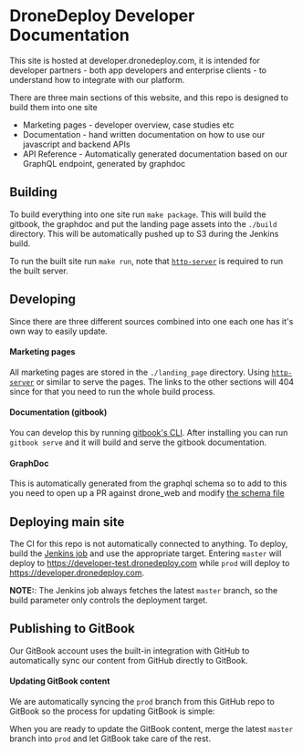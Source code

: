 # DroneDeploy Developer Documentation

This site is hosted at developer.dronedeploy.com, it is intended for developer partners - both app developers and enterprise clients - to understand how to integrate with our platform.

There are three main sections of this website, and this repo is designed to build them into one site
 - Marketing pages - developer overview, case studies etc
 - Documentation - hand written documentation on how to use our javascript and backend APIs
 - API Reference - Automatically generated documentation based on our GraphQL endpoint, generated by graphdoc

## Building
To build everything into one site run `make package`. This will build the gitbook, the graphdoc and put the landing page assets into the `./build` directory. This will be automatically pushed up to S3 during the Jenkins build.

To run the built site run `make run`, note that [`http-server`](https://github.com/indexzero/http-server) is required to run the built server.

## Developing
Since there are three different sources combined into one each one has it's own way to easily update.

#### Marketing pages
All marketing pages are stored in the `./landing_page` directory. Using [`http-server`](https://github.com/indexzero/http-server) or similar to serve the pages. The links to the other sections will 404 since for that you need to run the whole build process.

#### Documentation (gitbook)
You can develop this by running [gitbook's CLI](https://www.npmjs.com/package/gitbook-cli). After installing you can run `gitbook serve` and it will build and serve the gitbook documentation.

#### GraphDoc
This is automatically generated from the graphql schema so to add to this you need to open up a PR against drone_web and modify [the schema file](https://github.com/dronedeploy/drone_web/blob/master/server/graphql_apis/schema.py)

## Deploying main site
The CI for this repo is not automatically connected to anything. To deploy, build the [Jenkins job](https://jenkins.ddops.cool/job/gitbook/) and use the appropriate target.
Entering `master` will deploy to https://developer-test.dronedeploy.com while `prod` will deploy to https://developer.dronedeploy.com.

**NOTE:**: The Jenkins job always fetches the latest `master` branch, so the build parameter only controls the deployment target.

## Publishing to GitBook

Our GitBook account uses the built-in integration with GitHub to automatically sync our content
from GitHub directly to GitBook.

#### Updating GitBook content

We are automatically syncing the `prod` branch from this GitHub repo to GitBook so the process for updating
GitBook is simple:

When you are ready to update the GitBook content, merge the latest `master` branch into `prod` and let GitBook
take care of the rest.
